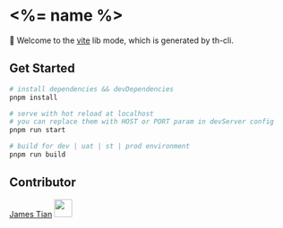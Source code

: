 # <%= name %>

🌈 Welcome to the [vite](https://cn.vitejs.dev/) lib mode, which is generated by th-cli.

## Get Started

```bash
# install dependencies && devDependencies
pnpm install

# serve with hot reload at localhost
# you can replace them with HOST or PORT param in devServer config
pnpm run start

# build for dev | uat | st | prod environment
pnpm run build
```

## Contributor

[James Tian](https://github.com/thjjames) <img width="32" src="https://avatars1.githubusercontent.com/u/8946788?s=400&u=74db1b1c5254cc5980c851f6625f445f73cb0a19&v=4" />
